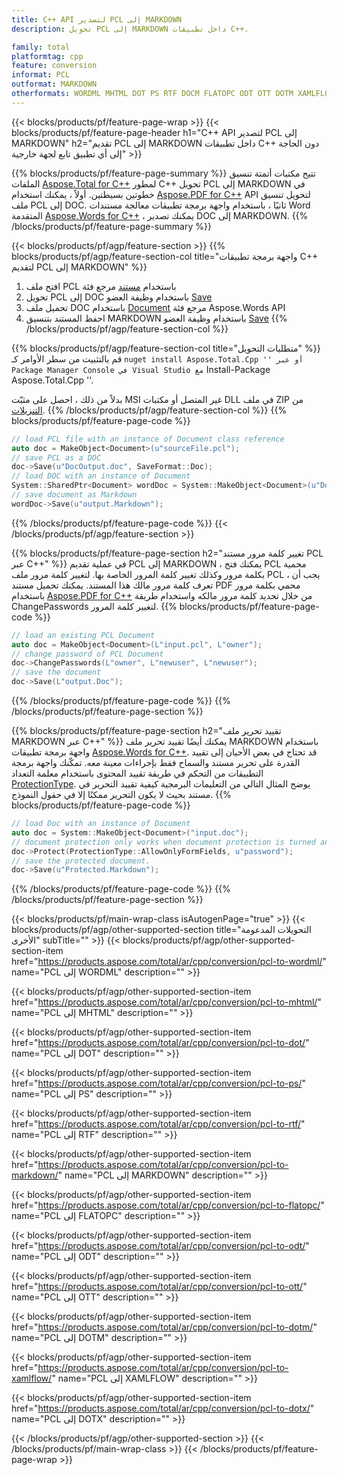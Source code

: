 ```yaml
---
title: C++ API لتصدير PCL إلى MARKDOWN
description: تحويل PCL إلى MARKDOWN داخل تطبيقات C++.

family: total
platformtag: cpp
feature: conversion
informat: PCL
outformat: MARKDOWN
otherformats: WORDML MHTML DOT PS RTF DOCM FLATOPC ODT OTT DOTM XAMLFLOW DOTX
---
```

{{< blocks/products/pf/feature-page-wrap >}}
{{< blocks/products/pf/feature-page-header h1="C++ API لتصدير PCL إلى MARKDOWN" h2="تقديم PCL إلى MARKDOWN داخل تطبيقات C++ دون الحاجة إلى أي تطبيق تابع لجهة خارجية" >}}

{{% blocks/products/pf/feature-page-summary %}}
تتيح مكتبات أتمتة تنسيق الملفات [Aspose.Total for C++](https://products.aspose.com/total/cpp/) لمطور C++ تحويل PCL إلى MARKDOWN في خطوتين بسيطتين. أولاً ، يمكنك استخدام [Aspose.PDF for C++](https://products.aspose.com/pdf/cpp/) API لتحويل تنسيق ملف PCL إلى DOC. ثانيًا ، باستخدام واجهة برمجة تطبيقات معالجة مستندات Word المتقدمة [Aspose.Words for C++](https://products.aspose.com/words/cpp/) ، يمكنك تصدير DOC إلى MARKDOWN. 
{{% /blocks/products/pf/feature-page-summary  %}}

{{< blocks/products/pf/agp/feature-section >}}
{{% blocks/products/pf/agp/feature-section-col title="واجهة برمجة تطبيقات C++ لتقديم PCL إلى MARKDOWN" %}}
1. افتح ملف PCL باستخدام [مستند](https://reference.aspose.com/pdf/cpp/class/aspose.pdf.document) مرجع فئة
2. تحويل PCL إلى DOC باستخدام وظيفة العضو [Save](https://reference.aspose.com/pdf/cpp/class/aspose.pdf.document#adb8061c585440fde49c1263e68837f01)
3. تحميل ملف DOC باستخدام [Document](https://reference.aspose.com/words/cpp/class/aspose.words.document) مرجع فئة Aspose.Words API
4. احفظ المستند بتنسيق MARKDOWN باستخدام وظيفة العضو [Save](https://reference.aspose.com/words/cpp/class/aspose.words.document#save_stream_saveformat)
{{% /blocks/products/pf/agp/feature-section-col %}}

{{% blocks/products/pf/agp/feature-section-col title="متطلبات التحويل" %}}
قم بالتثبيت من سطر الأوامر كـ `` nuget install Aspose.Total.Cpp '' أو عبر Package Manager Console في Visual Studio مع `` Install-Package Aspose.Total.Cpp ''.

بدلاً من ذلك ، احصل على مثبّت MSI غير المتصل أو مكتبات DLL في ملف ZIP من [التنزيلات](https://releases.aspose.com/total/cpp).
{{% /blocks/products/pf/agp/feature-section-col %}}
{{% blocks/products/pf/feature-page-code %}}

```cpp
// load PCL file with an instance of Document class reference
auto doc = MakeObject<Document>(u"sourceFile.pcl");
// save PCL as a DOC 
doc->Save(u"DocOutput.doc", SaveFormat::Doc); 
// load DOC with an instance of Document
System::SharedPtr<Document> wordDoc = System::MakeObject<Document>(u"DocOutput.doc");
// save document as Markdown
wordDoc->Save(u"output.Markdown");  
```


{{% /blocks/products/pf/feature-page-code %}}
{{< /blocks/products/pf/agp/feature-section >}}

{{% blocks/products/pf/feature-page-section  h2="تغيير كلمة مرور مستند PCL عبر C++" %}}
في عملية تقديم PCL إلى MARKDOWN ، يمكنك فتح PCL محمية بكلمة مرور وكذلك تغيير كلمة المرور الخاصة بها. لتغيير كلمة مرور ملف PCL ، يجب أن تعرف كلمة مرور مالك هذا المستند. يمكنك تحميل مستند PDF محمي بكلمة مرور باستخدام [Aspose.PDF for C++](https://products.aspose.com/pdf/cpp/) من خلال تحديد كلمة مرور مالكه واستخدام طريقة ChangePasswords لتغيير كلمة المرور.
{{% blocks/products/pf/feature-page-code %}}

```cpp
// load an existing PCL Document
auto doc = MakeObject<Document>(L"input.pcl", L"owner");
// change password of PCL Document
doc->ChangePasswords(L"owner", L"newuser", L"newuser");
// save the document
doc->Save(L"output.Doc");
```

{{% /blocks/products/pf/feature-page-code  %}}
{{% /blocks/products/pf/feature-page-section %}}

{{% blocks/products/pf/feature-page-section  h2="تقييد تحرير ملف MARKDOWN عبر C++" %}}
يمكنك أيضًا تقييد تحرير ملف MARKDOWN باستخدام واجهة برمجة تطبيقات [Aspose.Words for C++](https://products.aspose.com/words/cpp/). قد تحتاج في بعض الأحيان إلى تقييد القدرة على تحرير مستند والسماح فقط بإجراءات معينة معه. تمكّنك واجهة برمجة التطبيقات من التحكم في طريقة تقييد المحتوى باستخدام معلمة التعداد [ProtectionType](https://reference.aspose.com/words/cpp/namespace/aspose.words#protectiontype). يوضح المثال التالي من التعليمات البرمجية كيفية تقييد التحرير في مستند بحيث لا يكون التحرير ممكنًا إلا في حقول النموذج.
{{% blocks/products/pf/feature-page-code %}}

```cpp
// load Doc with an instance of Document
auto doc = System::MakeObject<Document>("input.doc");
// document protection only works when document protection is turned and only editing in form fields is allowed.
doc->Protect(ProtectionType::AllowOnlyFormFields, u"password");
// save the protected document.
doc->Save(u"Protected.Markdown");  
```

{{% /blocks/products/pf/feature-page-code  %}}
{{% /blocks/products/pf/feature-page-section %}}

{{< blocks/products/pf/main-wrap-class isAutogenPage="true" >}}
{{< blocks/products/pf/agp/other-supported-section title="التحويلات المدعومة الأخرى" subTitle="" >}}
{{< blocks/products/pf/agp/other-supported-section-item href="https://products.aspose.com/total/ar/cpp/conversion/pcl-to-wordml/" name="PCL إلى WORDML" description="" >}}

{{< blocks/products/pf/agp/other-supported-section-item href="https://products.aspose.com/total/ar/cpp/conversion/pcl-to-mhtml/" name="PCL إلى MHTML" description="" >}}

{{< blocks/products/pf/agp/other-supported-section-item href="https://products.aspose.com/total/ar/cpp/conversion/pcl-to-dot/" name="PCL إلى DOT" description="" >}}

{{< blocks/products/pf/agp/other-supported-section-item href="https://products.aspose.com/total/ar/cpp/conversion/pcl-to-ps/" name="PCL إلى PS" description="" >}}

{{< blocks/products/pf/agp/other-supported-section-item href="https://products.aspose.com/total/ar/cpp/conversion/pcl-to-rtf/" name="PCL إلى RTF" description="" >}}

{{< blocks/products/pf/agp/other-supported-section-item href="https://products.aspose.com/total/ar/cpp/conversion/pcl-to-markdown/" name="PCL إلى MARKDOWN" description="" >}}

{{< blocks/products/pf/agp/other-supported-section-item href="https://products.aspose.com/total/ar/cpp/conversion/pcl-to-flatopc/" name="PCL إلى FLATOPC" description="" >}}

{{< blocks/products/pf/agp/other-supported-section-item href="https://products.aspose.com/total/ar/cpp/conversion/pcl-to-odt/" name="PCL إلى ODT" description="" >}}

{{< blocks/products/pf/agp/other-supported-section-item href="https://products.aspose.com/total/ar/cpp/conversion/pcl-to-ott/" name="PCL إلى OTT" description="" >}}

{{< blocks/products/pf/agp/other-supported-section-item href="https://products.aspose.com/total/ar/cpp/conversion/pcl-to-dotm/" name="PCL إلى DOTM" description="" >}}

{{< blocks/products/pf/agp/other-supported-section-item href="https://products.aspose.com/total/ar/cpp/conversion/pcl-to-xamlflow/" name="PCL إلى XAMLFLOW" description="" >}}

{{< blocks/products/pf/agp/other-supported-section-item href="https://products.aspose.com/total/ar/cpp/conversion/pcl-to-dotx/" name="PCL إلى DOTX" description="" >}}


{{< /blocks/products/pf/agp/other-supported-section >}}
{{< /blocks/products/pf/main-wrap-class >}}
{{< /blocks/products/pf/feature-page-wrap >}}
